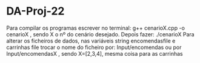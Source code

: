 # DA-Proj-22

Para compilar os programas escrever no terminal: g++ cenarioX.cpp -o cenarioX , sendo X o nº do cenário desejado.
Depois fazer: ./cenarioX
Para alterar os ficheiros de dados, nas variáveis string encomendasfile e carrinhas file trocar o nome do ficheiro por: Input/encomendas ou por Input/encomendasX , sendo X=[2,3,4], mesma coisa para as carrinhas
